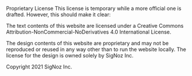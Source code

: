 Proprietary License
This license is temporary while a more official one is drafted. However, this should make it clear:

The text contents of this website are licensed under a Creative Commons Attribution-NonCommercial-NoDerivatives 4.0 International License.

The design contents of this website are proprietary and may not be reproduced or reused in any way other than to run the website locally. The license for the design is owned solely by SigNoz Inc.

Copyright 2021 SigNoz Inc.